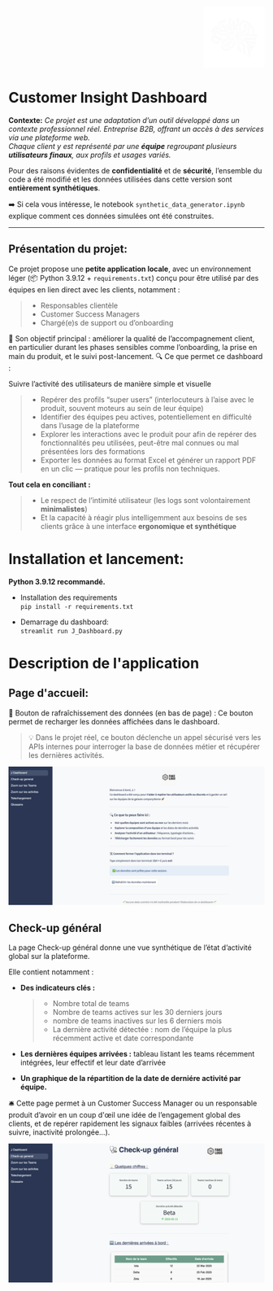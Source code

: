 <p align="right">
  <img src="https://github.com/Caroline-menard/-Caroline-menard/blob/main/logo_blanc.png?raw=true" alt="Logo Caroline Ménard" width="120">
</p>

# Customer Insight Dashboard
**Contexte:** *Ce projet est une adaptation d’un outil développé dans un contexte professionnel réel. Entreprise B2B, offrant un accès à des services via une plateforme web.  
Chaque client y est représenté par une **équipe** regroupant plusieurs **utilisateurs finaux**, aux profils et usages variés.*


Pour des raisons évidentes de **confidentialité** et de **sécurité**, l’ensemble du code a été modifié et les données utilisées dans cette version sont **entièrement synthétiques**.

➡️ Si cela vous intéresse, le notebook `synthetic_data_generator.ipynb` explique comment ces données simulées ont été construites.

---
## Présentation du projet:
Ce projet propose une **petite application locale**, avec un environnement léger (📦 Python 3.9.12 + `requirements.txt`) conçu pour être utilisé par des équipes en lien direct avec les clients, notamment :

  > - Responsables clientèle <br>
  > - Customer Success Managers <br>
  > - Chargé(e)s de support ou d’onboarding

🎯 Son objectif principal : améliorer la qualité de l’accompagnement client, en particulier durant les phases sensibles comme l’onboarding, la prise en main du produit, et le suivi post-lancement.
🔍 Ce que permet ce dashboard :

  Suivre l’activité des utilisateurs de manière simple et visuelle

  > - Repérer des profils “super users” (interlocuteurs à l’aise avec le produit, souvent moteurs au sein de leur équipe)
  > - Identifier des équipes peu actives, potentiellement en difficulté dans l’usage de la plateforme
  > -  Explorer les interactions avec le produit pour afin de repérer des fonctionnalités peu utilisées, peut-être mal connues ou mal présentées lors des formations
  > -  Exporter les données au format Excel et générer un rapport PDF en un clic — pratique pour les profils non techniques.

**Tout cela en conciliant :**
> - Le respect de l’intimité utilisateur (les logs sont volontairement **minimalistes**)
> - Et la capacité à réagir plus intelligemment aux besoins de ses clients grâce à une interface **ergonomique et synthétique**

# Installation et lancement:
**Python 3.9.12 recommandé.** <br>

- Installation des requirements <br>
`pip install -r requirements.txt` <br>

- Demarrage du dashboard: <br>
`streamlit run J_Dashboard.py`

# Description de l'application
## Page d'accueil:
🔁 Bouton de rafraîchissement des données (en bas de page) :
Ce bouton permet de recharger les données affichées dans le dashboard.

  >💡 Dans le projet réel, ce bouton déclenche un appel sécurisé vers les APIs internes pour interroger la base de données métier et récupérer les dernières activités.
<p align="center">
  <img src="https://github.com/Caroline-menard/-Caroline-menard/blob/main/Capture%20d%E2%80%99e%CC%81cran%202025-05-13%20a%CC%80%2022.10.25.png?raw=true" alt="Page d'accueil" width="800">
</p>

## Check-up général
La page Check-up général donne une vue synthétique de l’état d’activité global sur la plateforme.

Elle contient notamment :

   - **Des indicateurs clés :**

     > - Nombre total de teams
     > - Nombre de teams actives sur les 30 derniers jours
     > - nombre de teams inactives sur les 6 derniers mois
     > - La dernière activité détectée : nom de l’équipe la plus récemment active et date correspondante

  -  **Les dernières équipes arrivées :** tableau listant les teams récemment intégrées, leur effectif et leur date d’arrivée

  - **Un graphique de la répartition de la date de derniére activité par équipe.**

🛎️ Cette page permet à un Customer Success Manager ou un responsable produit d’avoir en un coup d'œil une idée de l’engagement global des clients, et de repérer rapidement les signaux faibles (arrivées récentes à suivre, inactivité prolongée…).

<p align="center">
  <img src="https://github.com/Caroline-menard/-Caroline-menard/blob/main/Capture%20d%E2%80%99e%CC%81cran%202025-05-13%20a%CC%80%2022.17.52.png?raw=true" alt="Check-up general" width="800">
</p>
